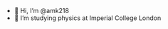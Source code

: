 - 👋 Hi, I’m @amk218
- 👀 I’m studying physics at Imperial College London


<!---
amk218/amk218 is a ✨ special ✨ repository because its `README.md` (this file) appears on your GitHub profile.
You can click the Preview link to take a look at your changes.
--->
